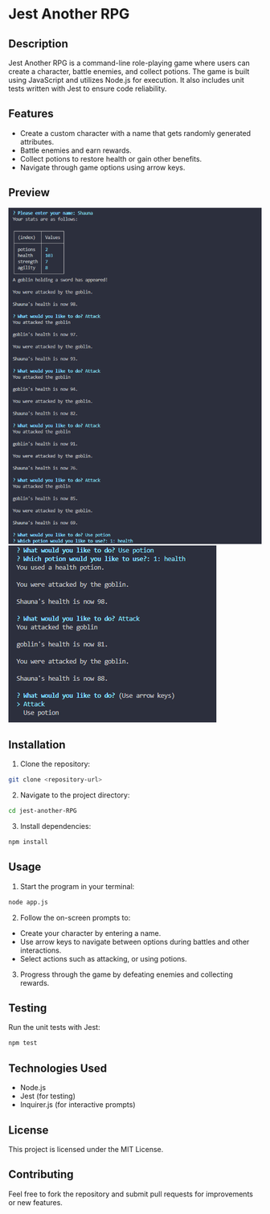 # Jest Another RPG

## Description

Jest Another RPG is a command-line role-playing game where users can create a character, battle enemies, and collect potions. The game is built using JavaScript and utilizes Node.js for execution. It also includes unit tests written with Jest to ensure code reliability.

## Features

- Create a custom character with a name that gets randomly generated attributes.
- Battle enemies and earn rewards.
- Collect potions to restore health or gain other benefits.
- Navigate through game options using arrow keys.

## Preview

![Game Preview Part 1](preview1.png)
![Game Preview Part 2](preview2.png)

## Installation

1. Clone the repository:

```bash
git clone <repository-url>
```

2. Navigate to the project directory:

```bash
cd jest-another-RPG
```

3. Install dependencies:

```bash
npm install
```

## Usage

1. Start the program in your terminal:

```bash
node app.js
```

2. Follow the on-screen prompts to:

- Create your character by entering a name.
- Use arrow keys to navigate between options during battles and other interactions.
- Select actions such as attacking, or using potions.

3. Progress through the game by defeating enemies and collecting rewards.

## Testing

Run the unit tests with Jest:

```bash
npm test
```

## Technologies Used

- Node.js
- Jest (for testing)
- Inquirer.js (for interactive prompts)

## License

This project is licensed under the MIT License.

## Contributing

Feel free to fork the repository and submit pull requests for improvements or new features.
